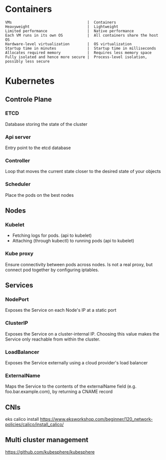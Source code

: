 # Containers
```
VMs	                                 |  Containers
Heavyweight	                         |  Lightweight
Limited performance	                 |  Native performance
Each VM runs in its own OS	         |  All containers share the host OS
Hardware-level virtualization	     |  OS virtualization
Startup time in minutes	             |  Startup time in milliseconds
Allocates required memory	         |  Requires less memory space
Fully isolated and hence more secure |  Process-level isolation, possibly less secure
```

# Kubernetes

## Controle Plane
### ETCD 
Database storing the state of the cluster
### Api server
Entry point to the etcd database
### Controller
Loop that moves the current state closer to the desired state of your objects
### Scheduler
Place the pods on the best nodes

## Nodes
### Kubelet
- Fetching logs for pods. (api to kubelet)
- Attaching (through kubectl) to running pods (api to kubelet)
### Kube proxy
Ensure connectivity between pods across nodes.
Is not a real proxy, but connect pod together by configuring iptables.

## Services
### NodePort
Exposes the Service on each Node's IP at a static port 
### ClusterIP
Exposes the Service on a cluster-internal IP. Choosing this value makes the Service only reachable from within the cluster.
### LoadBalancer
Exposes the Service externally using a cloud provider's load balancer
### ExternalName
Maps the Service to the contents of the externalName field (e.g. foo.bar.example.com), by returning a CNAME record

## CNIs
eks calico install https://www.eksworkshop.com/beginner/120_network-policies/calico/install_calico/

## Multi cluster management
https://github.com/kubesphere/kubesphere